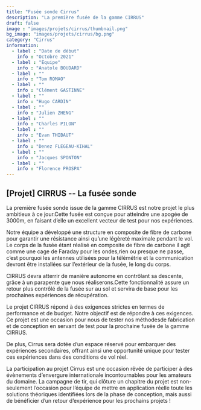 ```yaml
---
title: "Fusée sonde Cirrus"
description: "La première fusée de la gamme CIRRUS"
draft: false
image : "images/projets/cirrus/thumbnail.png"
bg_image: "images/projets/cirrus/bg.png"
category: "Cirrus"
information:
  - label : "Date de début"
    info : "Octobre 2021"
  - label : "Equipe"
    info : "Anatole BOUDARD"
  - label : ""
    info : "Tom ROMAO"
  - label : ""
    info : "Clément GASTINNE"
  - label : ""
    info : "Hugo CARDIN"
  - label : ""
    info : "Julien ZHENG"
  - label : ""
    info : "Charles PILON"
  - label : ""
    info : "Evan THIBAUT"
  - label : ""
    info : "Denez FLEGEAU-KIHAL"
  - label : ""
    info : "Jacques SPONTON" 
  - label : ""
    info : "Florence PROSPA"       
---
```


## [Projet] CIRRUS -- La fusée sonde

La première fusée sonde issue de la gamme CIRRUS est notre projet le plus 
ambitieux à ce jour.Cette fusée est conçue pour atteindre une apogée de 3000m, 
en faisant d’elle un excellent vecteur de test pour nos expériences. 

Notre équipe a développé une structure en composite de fibre de carbone pour 
garantir une résistance ainsi qu’une légèreté maximale pendant le vol. 
Le corps de la fusée étant réalisé en composite de fibre de carbone il agit
comme une cage de Faraday pour les ondes,rien ou presque ne passe, c’est pourquoi 
les antennes utilisées pour la télémétrie et la communication devront être 
installées sur l’extérieur de la fusée, le long du corps. 

CIRRUS devra atterrir de manière autonome en contrôlant sa descente, grâce 
à un parapente que nous réaliserons.Cette fonctionnalité assure un retour 
plus contrôlé de la fusée sur au sol et servira de base pour les prochaines 
expériences de récupération. 

Le projet CIRRUS répond à des exigences strictes en termes de performance 
et de budget. Notre objectif est de répondre à ces exigences. Ce projet est 
une occasion pour nous de tester nos méthodesde fabrication et de 
conception en servant de test pour la prochaine fusée de la gamme CIRRUS. 

De plus, Cirrus sera dotée d’un espace réservé pour embarquer des expériences 
secondaires, offrant ainsi une opportunité unique pour tester ces expériences 
dans des conditions de vol réel. 

La participation au projet Cirrus est une occasion rêvée de participer à des 
évènements d’envergure internationale incontournables pour les amateurs du 
domaine. La campagne de tir, qui clôture un chapitre du projet est non-seulement 
l’occasion pour l’équipe de mettre en application réelle toute les solutions 
théoriques identifiées lors de la phase de conception, mais aussi de 
bénéficier d’un retour d’expérience pour les prochains projets ! 
 